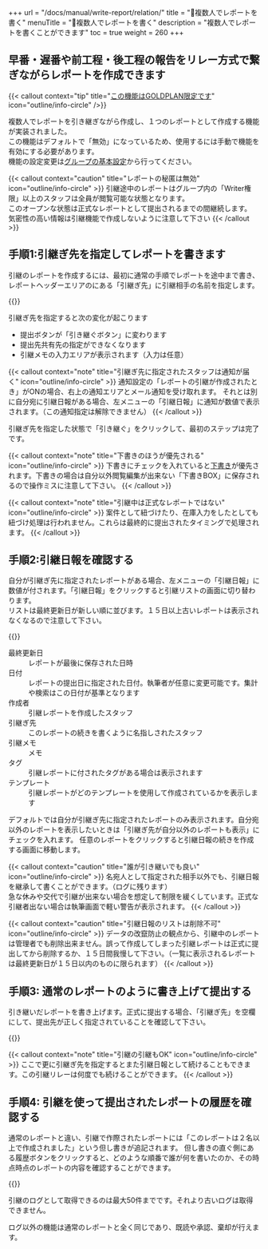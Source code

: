 +++
url = "/docs/manual/write-report/relation/"
title = "👥複数人でレポートを書く"
menuTitle = "👥複数人でレポートを書く"
description = "複数人でレポートを書くことができます"
toc = true
weight = 260
+++

## 早番・遅番や前工程・後工程の報告をリレー方式で繋ぎながらレポートを作成できます

{{< callout context="tip" title="[この機能はGOLDPLAN限定です](/docs/price/_about/#fee)" icon="outline/info-circle" />}}

複数人でレポートを引き継ぎながら作成し、１つのレポートとして作成する機能が実装されました。  
この機能はデフォルトで「無効」になっているため、使用するには手動で機能を有効にする必要があります。  
機能の設定変更は[グループの基本設定](/docs/manual/initial-setting/setting-group/#optionalFunction)から行ってください。

{{< callout context="caution" title="レポートの秘匿は無効" icon="outline/info-circle" >}}
引継途中のレポートはグループ内の「Writer権限」以上のスタッフは全員が閲覧可能な状態となります。  
このオープンな状態は正式なレポートとして提出されるまでの間継続します。
気密性の高い情報は引継機能で作成しないように注意して下さい
{{< /callout >}}

## 手順1:引継ぎ先を指定してレポートを書きます

引継のレポートを作成するには、最初に通常の手順でレポートを途中まで書き、レポートヘッダーエリアのにある「引継ぎ先」に引継相手の名前を指定します。

{{<iTablet filename="img/relation1" msg="引継先を指定するだけです" alice="ok">}}

引継ぎ先を指定すると次の変化が起こります

- 提出ボタンが「引き継ぐボタン」に変わります
- 提出先共有先の指定ができなくなります
- 引継メモの入力エリアが表示されます（入力は任意）

{{< callout context="note" title="引継ぎ先に指定されたスタッフは通知が届く" icon="outline/info-circle" >}}
通知設定の「レポートの引継が作成されたとき」がONの場合、右上の通知エリアとメール通知を受け取れます。
それとは別に自分宛に引継日報がある場合、左メニューの「引継日報」に通知が数値で表示されます。（この通知指定は解除できません）
{{< /callout >}}

引継ぎ先を指定した状態で「引き継ぐ」をクリックして、最初のステップは完了です。

{{< callout context="note" title="下書きのほうが優先される" icon="outline/info-circle" >}}
下書きにチェックを入れていると[下書き](/docs/manual/write-report/draft/)が優先されます。下書きの場合は自分以外閲覧編集が出来ない「下書きBOX」に保存されるので操作ミスに注意して下さい。
{{< /callout >}}

{{< callout context="note" title="引継中は正式なレポートではない" icon="outline/info-circle" >}}
案件として紐づけたり、在庫入力をしたとしても紐づけ処理は行われません。これらは最終的に提出されたタイミングで処理されます。
{{< /callout >}}

## 手順2:引継日報を確認する

自分が引継ぎ先に指定されたレポートがある場合、左メニューの「引継日報」に数値が付されます。「引継日報」をクリックすると引継リストの画面に切り替わります。  
リストは最終更新日が新しい順に並びます。１５日以上古いレポートは表示されなくなるので注意して下さい。

{{<iTablet filename="img/relation2" msg="引継先を指定するだけです" alice="ok">}}

<dl class="basic">
<dt>最終更新日</dt>
<dd>レポートが最後に保存された日時</dd>
<dt>日付</dt>
<dd>レポートの提出日に指定された日付。執筆者が任意に変更可能です。集計や検索はこの日付が基準となります</dd>
<dt>作成者</dt>
<dd>引継レポートを作成したスタッフ</dd>
<dt>引継ぎ先</dt>
<dd>このレポートの続きを書くように名指しされたスタッフ</dd>
<dt>引継メモ</dt>
<dd>メモ</dd>
<dt>タグ</dt>
<dd>引継レポートに付されたタグがある場合は表示されます</dd>
<dt>テンプレート</dt>
<dd>引継レポートがどのテンプレートを使用して作成されているかを表示します</dd>
</dl>

デフォルトでは自分が引継ぎ先に指定されたレポートのみ表示されます。自分宛以外のレポートを表示したいときは「引継ぎ先が自分以外のレポートも表示」にチェックを入れます。
任意のレポートをクリックすると引継日報の続きを作成する画面に移動します。

{{< callout context="caution" title="誰が引き継いでも良い" icon="outline/info-circle" >}}
名宛人として指定された相手以外でも、引継日報を継承して書くことができます。（ログに残ります）  
急な休みや交代で引継が出来ない場合を想定して制限を緩くしています。正式な引継者出ない場合は執筆画面で軽い警告が表示されます。
{{< /callout >}}

{{< callout context="caution" title="引継日報のリストは削除不可" icon="outline/info-circle" >}}
データの改竄防止の観点から、引継中のレポートは管理者でも削除出来ません。誤って作成してしまった引継レポートは正式に提出してから削除するか、１５日間我慢して下さい。（一覧に表示されるレポートは最終更新日が１５日以内のものに限られます）
{{< /callout >}}

## 手順3: 通常のレポートのように書き上げて提出する

引き継いだレポートを書き上げます。正式に提出する場合、「引継ぎ先」を空欄にして、提出先が正しく指定されていることを確認して下さい。

{{<iTablet filename="img/relation3" msg="普通の日報の書き方と同じです" alice="here">}}

{{< callout context="note" title="引継の引継もOK" icon="outline/info-circle" >}}
ここで更に引継ぎ先を指定するとまた引継日報として続けることもできます。この引継リレーは何度でも続けることができます。
{{< /callout >}}

## 手順4: 引継を使って提出されたレポートの履歴を確認する

通常のレポートと違い、引継で作際されたレポートには「このレポートは２名以上で作成されました」という但し書きが追記されます。
但し書きの直ぐ側にある履歴ボタンをクリックすると、どのような順番で誰が何を書いたのか、その時点時点のレポートの内容を確認することができます。

{{<iTablet filename="img/relationLog" msg="責任の所在を明確にするためにも記録は大切です" alice="here">}}

引継のログとして取得できるのは最大50件までです。それより古いログは取得できません。

ログ以外の機能は通常のレポートと全く同じであり、既読や承認、棄却が行えます。
